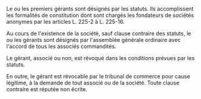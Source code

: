 Le ou les premiers gérants sont désignés par les statuts. Ils accomplissent les formalités de constitution dont sont chargés les fondateurs de sociétés anonymes par les articles L. 225-2 à L. 225-16.

Au cours de l'existence de la société, sauf clause contraire des statuts, le ou les gérants sont désignés par l'assemblée générale ordinaire avec l'accord de tous les associés commandités.

Le gérant, associé ou non, est révoqué dans les conditions prévues par les statuts.

En outre, le gérant est révocable par le tribunal de commerce pour cause légitime, à la demande de tout associé ou de la société. Toute clause contraire est réputée non écrite.
